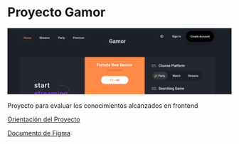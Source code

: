 # Proyecto Gamor

![Captura de pantalla del login](./assets/images/Captura%20desde%202023-12-25%2011-46-26.png)

Proyecto para evaluar los conocimientos alcanzados en frontend

[Orientación del Proyecto](./Orientacion.md)

[Documento de Figma](https://www.figma.com/file/AMZB4c8u8KZXvffNQCFT8q/Gamor?type=design&node-id=0%3A1&mode=design&t=hMyUiJzlSoLXXKKd-1)
